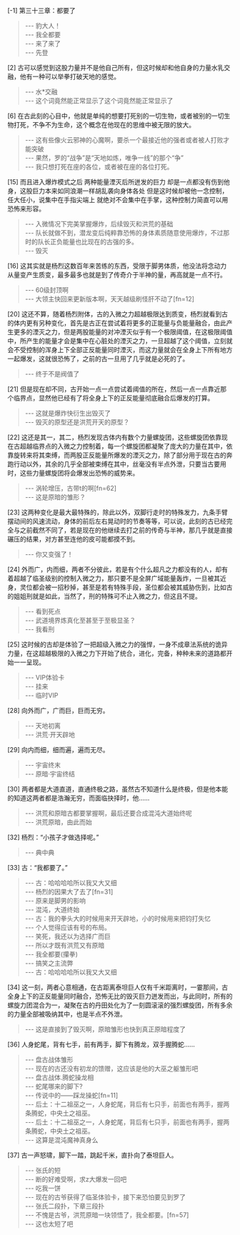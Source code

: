 
[-1] 第三十三章：都要了
>--- 豹大人！<br>
>--- 我全都要<br>
>--- 来了来了<br>
>--- 先登<br>

[2] 古可以感觉到这股力量并不是他自己所有，但这时候却和他自身的力量水乳交融，他有一种可以举拳打破天地的感觉。
>--- 水*交融<br>
>--- 这个词竟然能正常显示了这个词竟然能正常显示了<br>

[6] 在古此刻的心目中，他就是单纯的想要打死别的一切生物，或者被别的一切生物打死，不争不为生命，这个概念在他现在的思维中被无限的放大。
>--- 这有些像火云邪神的心魔啊，要杀一个最接近他的强者或者被人打败才能突破<br>
>--- 果然，罗的“战争”是“天地如炼，唯争一线”的那个“争”<br>
>--- 我只想打死在座的各位，或者被在座的各位打死。<br>

[15] 而且进入爆炸模式之后 两种能量湮灭后所迸发的巨力 却是一点都没有伤到他身，这股巨力本来如同浪潮一样胡乱袭向身体各处 但是这时候却被他一念控制，任大任小，说集中在手指尖端上 就绝对不会集中在手掌，这种控制力简直可以用恐怖来形容。
>--- 入微情况下完美掌握爆炸，后续毁灭和洪荒的基础<br>
>--- 队长就做不到，潜龙变后纯粹靠恐怖的身体素质随意使用爆炸，不过那时的队长正负能量也比现在的古强的多。<br>
>--- 毁灭<br>

[16] 这其实就是杨烈这数百年来苦练的东西，受限于脚男体质，他没法将念动力从量变产生质变，最多最多也就是到了传奇介于半神的量，再高就是一点不行。
>--- 60级封顶啊<br>
>--- 大领主快回来更新版本啊，天天越级刷怪肝不动了[fn=12]<br>

[20] 这还不算，随着杨烈附体，古的入微之力超越极限达到质变，杨烈就看到古的体内更有另种变化，首先是古正在尝试着将更多的正能量与负能量融合，由此产生更多的湮灭之力，但是两股能量的对冲湮灭似乎有一个极限阈值，在这极限阈值中，所产生的能量才会是集中在心脏处的湮灭之力，一旦超越了这个阈值，立刻就会不受控制的浑身上下全部正反能量同时湮灭，而这力量就会在全身上下所有地方一起爆发，这就很恐怖了，之前的古一旦用了几乎就是必死的了。
>--- 终于不是阀值了<br>

[21] 但是现在却不同，古开始一点一点尝试着阈值的所在，然后一点一点靠近那个临界点，显然他已经有了将全身上下的正反能量彻底融合后爆发的打算。
>--- 这就是爆炸快衍生出毁灭了<br>
>--- 毁灭的原型还是洪荒开天的原型？<br>

[22] 这还是其一，其二，杨烈发现古体内有数个力量螺旋团，这些螺旋团依靠现在古超越临界点的入微之力控制着，每一个螺旋团都凝聚了庞大的力量在其中，依靠旋转来将其束缚，而两股正反能量所爆发的湮灭之力，除了部分用于现在古的奔跑行动以外，其余的几乎全部被束缚在其中，丝毫没有半点外泄，只要当古要用时，这些力量螺旋团将会爆发出恐怖的威势来。
>--- 涡轮增压，古带t的啊[fn=62]<br>
>--- 这是原暗的雏形？<br>

[23] 这两种变化是最大最特殊的，除此以外，双脚行走时的特殊发力，九条手臂摆动间的风速流动，身体的前后左右晃动时的节奏等等，可以说，此刻的古已经完全与之前截然不同了，若是现在的他继续去打之前的传奇与半神，那几乎就是直接碾压的结果，对方甚至连他的皮可能都摸不到。
>--- 你又变强了！<br>

[24] 外而广，内而细，两者不分彼此，若是有个什么超凡之力都没有的人，却有着超越了临圣级别的控制入微之力，那只要不是全屏广域能量轰炸，一旦被其近身，灵位都会被一招秒掉，甚至是若有特殊手段，圣位都会被其威胁伤到，比如古的姐姐刑就是如此，当然了，刑的特殊可不止入微之力，但这且不提。
>--- 看到死点<br>
>--- 武道境界炼真化至甚至于至极显圣？<br>
>--- 我看刑<br>

[25] 这时候的古却是体验了一把超级入微之力的强悍，一身不成章法系统的诡异力量，在这超越极限的入微之力下开始了统合，进化，完备，种种未来的道路都开始一一呈现。
>--- VIP体验卡<br>
>--- 挂来<br>
>--- 临时VIP<br>

[28] 向外而广，广而巨，巨而无穷。
>--- 天地初离<br>
>--- 洪荒·开天辟地<br>

[29] 向内而细，细而遍，遍而无尽。
>--- 宇宙终末<br>
>--- 原暗·宇宙终结<br>

[30] 两者都是大道直道，直通终极之路，虽然古不知道什么是终极，但是他本能的知道这两者都是浩瀚无穷，而面临抉择时，他……
>--- 洪荒和原暗古都要掌握啊，最后还要合成混沌大道始终呢<br>
>--- 洪荒原暗，由此而始<br>

[32] 杨烈：“小孩子才做选择呢。”
>--- 典中典<br>

[33] 古：“我都要了。”
>--- 古：哈哈哈哈所以我又大又细<br>
>--- 杨烈的因果大了去了[fn=31]<br>
>--- 原来是脚男的影响<br>
>--- 混沌，大道终始<br>
>--- 古：我的拳头大的时候用来开天辟地，小的时候用来把钧打失忆<br>
>--- 个人觉得应该有号的布局。<br>
>--- 笑死，我还以为选择广而巨<br>
>--- 所以才既有洪荒又有原暗<br>
>--- 我全都要(攥拳)<br>
>--- 搞笑之主流弊<br>
>--- 古：哈哈哈哈所以我又大又细<br>

[34] 这一刻，两者心意相通，在古距离泰坦巨人仅有千米距离时，一霎那间，古全身上下的正反能量同时融合，恐怖无比的毁灭巨力迸发而出，与此同时，所有的螺旋力团混合为一，凝聚在古的丹田处化为了一刻圆滚滚的强烈螺旋团，所有多余的力量全部被吸纳其中，也是半点不外泄。
>--- 这是直接到了毁灭啊，原暗雏形也快到真正原暗程度了<br>

[36] 人身蛇尾，背有七手，前有两手，脚下有腾龙，双手握腾蛇……
>--- 盘古战体雏形<br>
>--- 现在的古还没有初龙的馈赠，这应该是他的大巫之躯雏形吧<br>
>--- 盘古战体.腾蛇操龙相<br>
>--- 蛇尾哪来的脚下?<br>
>--- 传说中的——踩龙操蛇[fn=11]<br>
>--- 后土：十二祖巫之一，人身蛇尾，背后有七只手，前面也有两手，握两条腾蛇，中央土之祖巫。<br>
>--- 后土：十二祖巫之一，人身蛇尾，背后有七只手，前面也有两手，握两条腾蛇，中央土之祖巫。<br>
>--- 这算是混沌魔神真身么<br>

[37] 古一声怒啸，脚下一踏，跳起千米，直扑向了泰坦巨人。
>--- 张氏的短<br>
>--- 断的好难受啊，求z大爆发一回吧<br>
>--- 吃我一饼<br>
>--- 现在的古爷获得了临圣体验卡，接下来恐怕要见到罗了<br>
>--- 张氏二段扑，下章三段扑<br>
>--- 不愧是古爷，洪荒原暗一块领悟了，我全都要。[fn=57]<br>
>--- 这也太短了吧<br>
